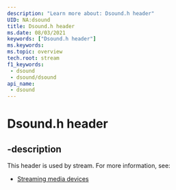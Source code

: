 ```yaml
---
description: "Learn more about: Dsound.h header"
UID: NA:dsound
title: Dsound.h header
ms.date: 08/03/2021
keywords: ["Dsound.h header"]
ms.keywords: 
ms.topic: overview
tech.root: stream
f1_keywords:
 - dsound
 - dsound/dsound
api_name:
 - dsound
---
```


# Dsound.h header

## -description

This header is used by stream. For more information, see:

- [Streaming media devices](../_stream/index.md)
